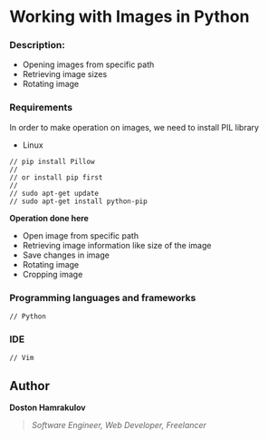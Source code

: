 # Working with Images in Python

### Description:
* Opening images from specific path
* Retrieving image sizes 
* Rotating image


### Requirements
In order to make operation on images, we need to install PIL library
* Linux
```[code]
// pip install Pillow
// 
// or install pip first
// 
// sudo apt-get update
// sudo apt-get install python-pip
```

**Operation done here**
* Open image from specific path
* Retrieving image information like size of the image
* Save changes in image
* Rotating image
* Cropping image



### Programming languages and frameworks
```[Python]
// Python
```

### IDE
```[Vim]
// Vim
```

## Author
**Doston Hamrakulov**
>*Software Engineer, Web Developer, Freelancer*

